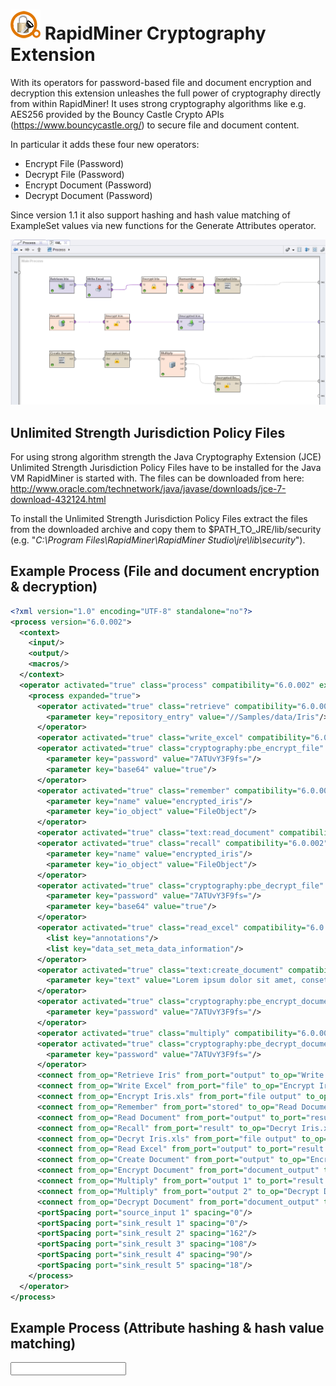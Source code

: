 ![Extension icon](src/main/resources/META-INF/icon.png) RapidMiner Cryptography Extension
===============================

With its operators for password-based file and document encryption and decryption this extension unleashes the full power of cryptography directly from within RapidMiner! It uses strong cryptography algorithms like e.g. AES256 provided by the Bouncy Castle Crypto APIs (https://www.bouncycastle.org/) to secure file and document content.

In particular it adds these four new operators:

 - Encrypt File (Password)
 - Decrypt File (Password)
 - Encrypt Document (Password)
 - Decrypt Document (Password)
 
 Since version 1.1 it also support hashing and hash value matching of ExampleSet values via new functions for the Generate Attributes operator.

![example process](screenshots/example_process.png?raw=true)

## Unlimited Strength Jurisdiction Policy Files
For using strong algorithm strength the Java Cryptography Extension (JCE) Unlimited Strength Jurisdiction Policy Files have to be installed for the Java VM RapidMiner is started with. The files can be downloaded from here: http://www.oracle.com/technetwork/java/javase/downloads/jce-7-download-432124.html

To install the Unlimited Strength Jurisdiction Policy Files extract the files from the downloaded archive and copy them to $PATH_TO_JRE/lib/security (e.g. "_C:\Program Files\RapidMiner\RapidMiner Studio\jre\lib\security_").

## Example Process (File and document encryption & decryption) 

```xml
<?xml version="1.0" encoding="UTF-8" standalone="no"?>
<process version="6.0.002">
  <context>
    <input/>
    <output/>
    <macros/>
  </context>
  <operator activated="true" class="process" compatibility="6.0.002" expanded="true" name="Process">
    <process expanded="true">
      <operator activated="true" class="retrieve" compatibility="6.0.002" expanded="true" height="60" name="Retrieve Iris" width="90" x="45" y="75">
        <parameter key="repository_entry" value="//Samples/data/Iris"/>
      </operator>
      <operator activated="true" class="write_excel" compatibility="6.0.002" expanded="true" height="76" name="Write Excel" width="90" x="179" y="75"/>
      <operator activated="true" class="cryptography:pbe_encrypt_file" compatibility="1.0.001" expanded="true" height="60" name="Encrypt Iris.xls" width="90" x="313" y="75">
        <parameter key="password" value="7ATUvY3F9fs="/>
        <parameter key="base64" value="true"/>
      </operator>
      <operator activated="true" class="remember" compatibility="6.0.002" expanded="true" height="60" name="Remember" width="90" x="447" y="75">
        <parameter key="name" value="encrypted_iris"/>
        <parameter key="io_object" value="FileObject"/>
      </operator>
      <operator activated="true" class="text:read_document" compatibility="5.3.002" expanded="true" height="60" name="Read Document" width="90" x="581" y="75"/>
      <operator activated="true" class="recall" compatibility="6.0.002" expanded="true" height="60" name="Recall" width="90" x="45" y="255">
        <parameter key="name" value="encrypted_iris"/>
        <parameter key="io_object" value="FileObject"/>
      </operator>
      <operator activated="true" class="cryptography:pbe_decrypt_file" compatibility="1.0.001" expanded="true" height="60" name="Decryt Iris.xls" width="90" x="313" y="255">
        <parameter key="password" value="7ATUvY3F9fs="/>
        <parameter key="base64" value="true"/>
      </operator>
      <operator activated="true" class="read_excel" compatibility="6.0.002" expanded="true" height="60" name="Read Excel" width="90" x="514" y="255">
        <list key="annotations"/>
        <list key="data_set_meta_data_information"/>
      </operator>
      <operator activated="true" class="text:create_document" compatibility="5.3.002" expanded="true" height="60" name="Create Document" width="90" x="45" y="390">
        <parameter key="text" value="Lorem ipsum dolor sit amet, consetetur sadipscing elitr, sed diam nonumy eirmod tempor invidunt ut labore et dolore magna aliquyam erat, sed diam voluptua. At vero eos et accusam et justo duo dolores et ea rebum. Stet clita kasd gubergren, no sea takimata sanctus est Lorem ipsum dolor sit amet. Lorem ipsum dolor sit amet, consetetur sadipscing elitr, sed diam nonumy eirmod tempor invidunt ut labore et dolore magna aliquyam erat, sed diam voluptua. At vero eos et accusam et justo duo dolores et ea rebum. Stet clita kasd gubergren, no sea takimata sanctus est Lorem ipsum dolor sit amet."/>
      </operator>
      <operator activated="true" class="cryptography:pbe_encrypt_document" compatibility="1.0.001" expanded="true" height="60" name="Encrypt Document" width="90" x="313" y="390">
        <parameter key="password" value="7ATUvY3F9fs="/>
      </operator>
      <operator activated="true" class="multiply" compatibility="6.0.002" expanded="true" height="94" name="Multiply" width="90" x="447" y="390"/>
      <operator activated="true" class="cryptography:pbe_decrypt_document" compatibility="1.0.001" expanded="true" height="60" name="Decrypt Document" width="90" x="715" y="480">
        <parameter key="password" value="7ATUvY3F9fs="/>
      </operator>
      <connect from_op="Retrieve Iris" from_port="output" to_op="Write Excel" to_port="input"/>
      <connect from_op="Write Excel" from_port="file" to_op="Encrypt Iris.xls" to_port="file input"/>
      <connect from_op="Encrypt Iris.xls" from_port="file output" to_op="Remember" to_port="store"/>
      <connect from_op="Remember" from_port="stored" to_op="Read Document" to_port="file"/>
      <connect from_op="Read Document" from_port="output" to_port="result 1"/>
      <connect from_op="Recall" from_port="result" to_op="Decryt Iris.xls" to_port="file input"/>
      <connect from_op="Decryt Iris.xls" from_port="file output" to_op="Read Excel" to_port="file"/>
      <connect from_op="Read Excel" from_port="output" to_port="result 2"/>
      <connect from_op="Create Document" from_port="output" to_op="Encrypt Document" to_port="document_input"/>
      <connect from_op="Encrypt Document" from_port="document_output" to_op="Multiply" to_port="input"/>
      <connect from_op="Multiply" from_port="output 1" to_port="result 3"/>
      <connect from_op="Multiply" from_port="output 2" to_op="Decrypt Document" to_port="document_input"/>
      <connect from_op="Decrypt Document" from_port="document_output" to_port="result 4"/>
      <portSpacing port="source_input 1" spacing="0"/>
      <portSpacing port="sink_result 1" spacing="0"/>
      <portSpacing port="sink_result 2" spacing="162"/>
      <portSpacing port="sink_result 3" spacing="108"/>
      <portSpacing port="sink_result 4" spacing="90"/>
      <portSpacing port="sink_result 5" spacing="18"/>
    </process>
  </operator>
</process>
```

## Example Process (Attribute hashing & hash value matching) 

<?xml version="1.0" encoding="UTF-8" standalone="no"?>
<process version="6.1.001-SNAPSHOT">
  <context>
    <input/>
    <output/>
    <macros/>
  </context>
  <operator activated="true" class="process" compatibility="6.1.001-SNAPSHOT" expanded="true" name="Process">
    <process expanded="true">
      <operator activated="true" class="retrieve" compatibility="6.1.001-SNAPSHOT" expanded="true" height="60" name="Retrieve Iris" width="90" x="179" y="120">
        <parameter key="repository_entry" value="//Samples/data/Iris"/>
      </operator>
      <operator activated="true" class="generate_attributes" compatibility="6.1.001-SNAPSHOT" expanded="true" height="76" name="Generate Attributes" width="90" x="380" y="120">
        <list key="function_descriptions">
          <parameter key="md2_a1" value="md2(a1)"/>
          <parameter key="matches_md2_a1" value="match_md2(a1,md2_a1)"/>
        </list>
      </operator>
      <connect from_op="Retrieve Iris" from_port="output" to_op="Generate Attributes" to_port="example set input"/>
      <connect from_op="Generate Attributes" from_port="example set output" to_port="result 1"/>
      <portSpacing port="source_input 1" spacing="0"/>
      <portSpacing port="sink_result 1" spacing="0"/>
      <portSpacing port="sink_result 2" spacing="0"/>
    </process>
  </operator>
</process>

